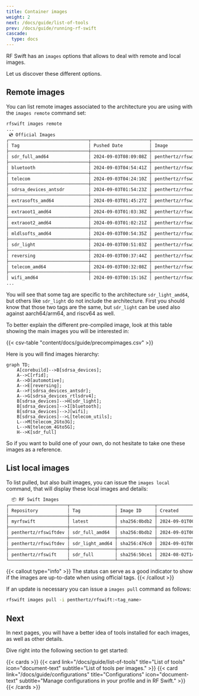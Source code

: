 ```yaml
---
title: Container images
weight: 2
next: /docs/guide/list-of-tools
prev: /docs/guide/running-rf-swift
cascade:
  type: docs
---
```


RF Swift has an `images` options that allows to deal with remote and local images.

Let us discover these different options.

## Remote images

You can list remote images associated to the architecture you are using with the `images remote` command set:

```bash
rfswift images remote
...
 💿 Official Images                                                                                                 
┌──────────────────────────────┬──────────────────────┬────────────────────────────────────────────────┬──────────────┐
│ Tag                          │ Pushed Date          │ Image                                          │ Architecture │
├──────────────────────────────┼──────────────────────┼────────────────────────────────────────────────┼──────────────┤
│ sdr_full_amd64               │ 2024-09-03T08:09:08Z │ penthertz/rfswift:sdr_full_amd64               │ amd64        │
├──────────────────────────────┼──────────────────────┼────────────────────────────────────────────────┼──────────────┤
│ bluetooth                    │ 2024-09-03T04:54:41Z │ penthertz/rfswift:bluetooth                    │ amd64        │
├──────────────────────────────┼──────────────────────┼────────────────────────────────────────────────┼──────────────┤
│ telecom                      │ 2024-09-03T04:24:10Z │ penthertz/rfswift:telecom                      │ amd64        │
├──────────────────────────────┼──────────────────────┼────────────────────────────────────────────────┼──────────────┤
│ sdrsa_devices_antsdr         │ 2024-09-03T01:54:23Z │ penthertz/rfswift:sdrsa_devices_antsdr         │ amd64        │
├──────────────────────────────┼──────────────────────┼────────────────────────────────────────────────┼──────────────┤
│ extrasofts_amd64             │ 2024-09-03T01:45:27Z │ penthertz/rfswift:extrasofts_amd64             │ amd64        │
├──────────────────────────────┼──────────────────────┼────────────────────────────────────────────────┼──────────────┤
│ extraoot1_amd64              │ 2024-09-03T01:03:38Z │ penthertz/rfswift:extraoot1_amd64              │ amd64        │
├──────────────────────────────┼──────────────────────┼────────────────────────────────────────────────┼──────────────┤
│ extraoot2_amd64              │ 2024-09-03T01:02:21Z │ penthertz/rfswift:extraoot2_amd64              │ amd64        │
├──────────────────────────────┼──────────────────────┼────────────────────────────────────────────────┼──────────────┤
│ mldlsofts_amd64              │ 2024-09-03T00:54:35Z │ penthertz/rfswift:mldlsofts_amd64              │ amd64        │
├──────────────────────────────┼──────────────────────┼────────────────────────────────────────────────┼──────────────┤
│ sdr_light                    │ 2024-09-03T00:51:03Z │ penthertz/rfswift:sdr_light                    │ amd64        │
├──────────────────────────────┼──────────────────────┼────────────────────────────────────────────────┼──────────────┤
│ reversing                    │ 2024-09-03T00:37:44Z │ penthertz/rfswift:reversing                    │ amd64        │
├──────────────────────────────┼──────────────────────┼────────────────────────────────────────────────┼──────────────┤
│ telecom_amd64                │ 2024-09-03T00:32:08Z │ penthertz/rfswift:telecom_amd64                │ amd64        │
├──────────────────────────────┼──────────────────────┼────────────────────────────────────────────────┼──────────────┤
│ wifi_amd64                   │ 2024-09-03T00:15:16Z │ penthertz/rfswift:wifi_amd64                   │ amd64        │
...
```

You will see that some tag are specific to the architecture `sdr_light_amd64`, but others like `sdr_light` do not include the architecture.
First you should know that those two tags are the same, but `sdr_light` can be used also against aarch64/arm64, and riscv64 as well.

To better explain the different pre-compiled image, look at this table showing the main images you will be interested in:

{{< csv-table "content/docs/guide/precompimages.csv" >}}


Here is you will find images hierarchy:

```mermaid
graph TD;
    A[corebuild]-->B[sdrsa_devices];
    A-->C[rfid];
    A-->D[automotive];
    A-->E[reversing];
    A-->F[sdrsa_devices_antsdr];
    A-->G[sdrsa_devices_rtlsdrv4];
    B[sdrsa_devices]-->H[sdr_light];
    B[sdrsa_devices]-->I[bluetooth];
    B[sdrsa_devices]-->J[wifi];
    B[sdrsa_devices]-->L[telecom_utils];
    L-->M[telecom_2Gto3G];
    L-->N[telecom_4Gto5G];
    H-->K[sdr_full]
```

So if you want to build one of your own, do not hesitate to take one these images as a reference.


## List local images

To list pulled, but also built images, you can issue the `images local` command, that will display these local images and details:

```bash
  📦 RF Swift Images                                                                                          
┌──────────────────────┬─────────────────┬──────────────┬───────────────────────────┬─────────────┬────────────┐
│ Repository           │ Tag             │ Image ID     │ Created                   │ Size        │ Status     │
├──────────────────────┼─────────────────┼──────────────┼───────────────────────────┼─────────────┼────────────┤
│ myrfswift            │ latest          │ sha256:0bdb2 │ 2024-09-01T00:56:27+02:00 │ 16635.22 MB │ Custom     │
├──────────────────────┼─────────────────┼──────────────┼───────────────────────────┼─────────────┼────────────┤
│ penthertz/rfswiftdev │ sdr_full_amd64  │ sha256:0bdb2 │ 2024-09-01T00:56:27+02:00 │ 16635.22 MB │ Up to date │
├──────────────────────┼─────────────────┼──────────────┼───────────────────────────┼─────────────┼────────────┤
│ penthertz/rfswiftdev │ sdr_light_amd64 │ sha256:476c0 │ 2024-09-01T00:34:55+02:00 │ 9617.12 MB  │ Up to date │
├──────────────────────┼─────────────────┼──────────────┼───────────────────────────┼─────────────┼────────────┤
│ penthertz/rfswift    │ sdr_full        │ sha256:50ce1 │ 2024-08-02T14:45:46+02:00 │ 10383.56 MB │ Custom     │
└──────────────────────┴─────────────────┴──────────────┴───────────────────────────┴─────────────┴────────────┘
```

{{< callout type="info" >}}
  The status can serve as a good indicator to show if the images are up-to-date when using official tags.
{{< /callout >}}

If an update is necessary you can issue a `images pull` command as follows:

```bash
rfswift images pull -i penthertz/rfswift:<tag_name>
```

## Next

In next pages, you will have a better idea of tools installed for each images, as well as other details.

Dive right into the following section to get started:

{{< cards >}}
  {{< card link="/docs/guide/list-of-tools" title="List of tools" icon="document-text" subtitle="List of tools per images." >}}
  {{< card link="/docs/guide/configurations" title="Configurations" icon="document-text" subtitle="Manage configurations in your profile and in RF Swift." >}}
{{< /cards >}}
